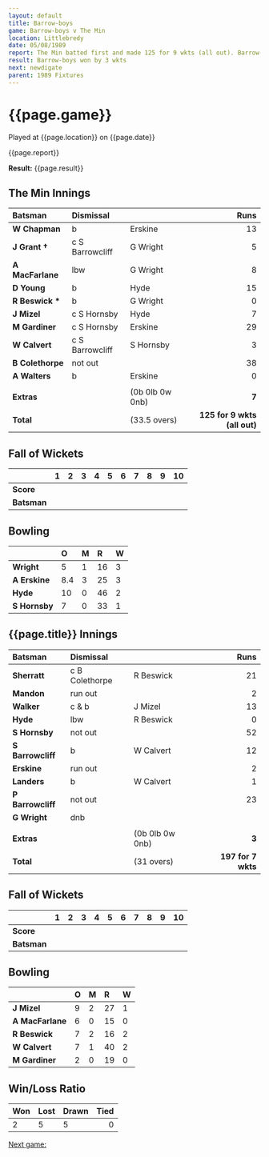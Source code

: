 ```yaml
---
layout: default
title: Barrow-boys
game: Barrow-boys v The Min
location: Littlebredy
date: 05/08/1989
report: The Min batted first and made 125 for 9 wkts (all out). Barrow-boys replied with 127 for 7 wkts
result: Barrow-boys won by 3 wkts
next: newdigate
parent: 1989 Fixtures
---
```


# {{page.game}}

Played at {{page.location}} on {{page.date}}

{{page.report}}

**Result:** {{page.result}}

## The Min Innings

| Batsman | Dismissal |  | Runs |
|:---|:---|---|---:|
| **W Chapman** | b | Erskine | 13 | 
| **J Grant &#8224;** | c S Barrowcliff | G Wright | 5 | 
| **A MacFarlane** | lbw | G Wright | 8 | 
| **D Young** | b | Hyde | 15 | 
| **R Beswick &#42;** | b | G Wright | 0 | 
| **J Mizel** | c S Hornsby | Hyde | 7 | 
| **M Gardiner** | c S Hornsby | Erskine | 29 | 
| **W Calvert** | c S Barrowcliff | S Hornsby | 3 | 
| **B Colethorpe** | not out |  | 38 | 
| **A Walters** | b | Erskine | 0 | 
|  |  |  |  |
| **Extras** | | (0b 0lb 0w 0nb) | **7** | 
| **Total** | | (33.5 overs) | **125 for 9 wkts (all out)** | 

## Fall of Wickets

| | 1 | 2 | 3 | 4 | 5 | 6 | 7 | 8 | 9 | 10 |
|---|:---:|:---:|:---:|:---:|:---:|:---:|:---:|:---:|:---:|:---:|
| **Score** |  |  |  |  |  |  |  |  |  |  |
| **Batsman** |  |  |  |  |  |  |  |  |  |  |

## Bowling

| | O | M | R | W |
|---|:---|:---|:---|:---|
| **Wright** | 5 | 1 | 16 | 3 | 
| **A Erskine** | 8.4 | 3 | 25 | 3 | 
| **Hyde** | 10 | 0 | 46 | 2 | 
| **S Hornsby** | 7 | 0 | 33 | 1 | 

## {{page.title}} Innings

| Batsman | Dismissal |  | Runs |
|:---|:---|---|---:|
| **Sherratt** | c B Colethorpe | R Beswick | 21 | 
| **Mandon** | run out |  | 2 | 
| **Walker** | c & b | J Mizel | 13 | 
| **Hyde** | lbw | R Beswick | 0 | 
| **S Hornsby** | not out |  | 52 | 
| **S Barrowcliff** | b | W Calvert | 12 |
| **Erskine** | run out |  | 2 | 
| **Landers** | b | W Calvert | 1 |
| **P Barrowcliff** | not out |  | 23 | 
| **G Wright** | dnb |  |  | 
|  |  |  |  |
| **Extras** | | (0b 0lb 0w 0nb) | **3** | 
| **Total** | | (31 overs) | **197 for 7 wkts** | 

## Fall of Wickets

| | 1 | 2 | 3 | 4 | 5 | 6 | 7 | 8 | 9 | 10 |
|---|:---:|:---:|:---:|:---:|:---:|:---:|:---:|:---:|:---:|:---:|
| **Score** |  |  |  |  |  |  |  |  |  |  |
| **Batsman** |  |  |  |  |  |  |  |  |  |  |

## Bowling

| | O | M | R | W |
|---|:---|:---|:---|:---|
| **J Mizel** | 9 | 2 | 27 | 1 | 
| **A MacFarlane** | 6 | 0 | 15 | 0 | 
| **R Beswick** | 7 | 2 | 16 | 2 | 
| **W Calvert** | 7 | 1 | 40 | 2 | 
| **M Gardiner** | 2 | 0 | 19 | 0 |

## Win/Loss Ratio

| Won | Lost | Drawn | Tied |
|:---|:---|:---|---:|
| 2 | 5 | 5 | 0 |

[Next game:]({{page.next}})